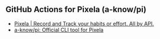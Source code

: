 ## GitHub Actions for Pixela (a-know/pi)

- [Pixela | Record and Track your habits or effort. All by API.](https://pixe.la/)
- [a-know/pi: Official CLI tool for Pixela](https://github.com/a-know/pi)
